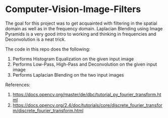 # Computer-Vision-Image-Filters

The goal for this project was to get acquainted with filtering in the spatial domain as well as in the frequency domain.
Laplacian Blending using Image Pyramids is a very good intro to working and thinking in frequencies
and Deconvolution is a neat trick.

The code in this repo does the following:
 1. Performs Histogram Equalization on the given input image
 2. Performs Low-Pass, High-Pass and Deconvolution on the given input image
 3. Performs Laplacian Blending on the two input images 
 
References:
 1. https://docs.opencv.org/master/de/dbc/tutorial_py_fourier_transform.html
 2. https://docs.opencv.org/2.4/doc/tutorials/core/discrete_fourier_transform/discrete_fourier_transform.html
